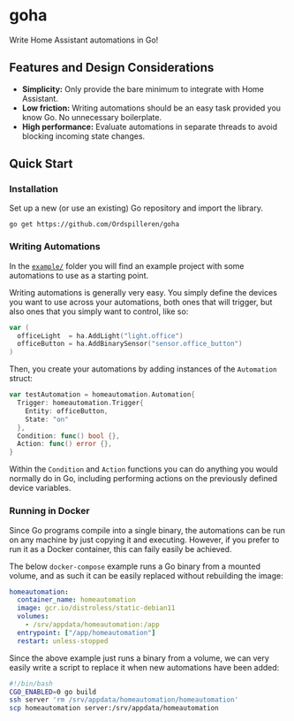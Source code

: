 # goha
Write Home Assistant automations in Go!

## Features and Design Considerations
- **Simplicity:** Only provide the bare minimum to integrate with Home Assistant.
- **Low friction:** Writing automations should be an easy task provided you know Go. No unnecessary boilerplate.
- **High performance:** Evaluate automations in separate threads to avoid blocking incoming state changes.

## Quick Start
### Installation
Set up a new (or use an existing) Go repository and import the library.
````
go get https://github.com/Ordspilleren/goha
````

### Writing Automations
In the [`example/`](./example) folder you will find an example project with some automations to use as a starting point.

Writing automations is generally very easy. You simply define the devices you want to use across your automations, both ones that will trigger, but also ones that you simply want to control, like so:
```go
var (
  officeLight  = ha.AddLight("light.office")
  officeButton = ha.AddBinarySensor("sensor.office_button")
)
```
Then, you create your automations by adding instances of the `Automation` struct:
```go
var testAutomation = homeautomation.Automation{
  Trigger: homeautomation.Trigger{
    Entity: officeButton,
    State: "on"
  },
  Condition: func() bool {},
  Action: func() error {},
}
```
Within the `Condition` and `Action` functions you can do anything you would normally do in Go, including performing actions on the previously defined device variables.

### Running in Docker
Since Go programs compile into a single binary, the automations can be run on any machine by just copying it and executing. However, if you prefer to run it as a Docker container, this can faily easily be achieved.

The below `docker-compose` example runs a Go binary from a mounted volume, and as such it can be easily replaced without rebuilding the image:

```yaml
homeautomation:
  container_name: homeautomation
  image: gcr.io/distroless/static-debian11
  volumes:
    - /srv/appdata/homeautomation:/app
  entrypoint: ["/app/homeautomation"]
  restart: unless-stopped
```

Since the above example just runs a binary from a volume, we can very easily write a script to replace it when new automations have been added:

```bash
#!/bin/bash
CGO_ENABLED=0 go build
ssh server 'rm /srv/appdata/homeautomation/homeautomation'
scp homeautomation server:/srv/appdata/homeautomation
```
